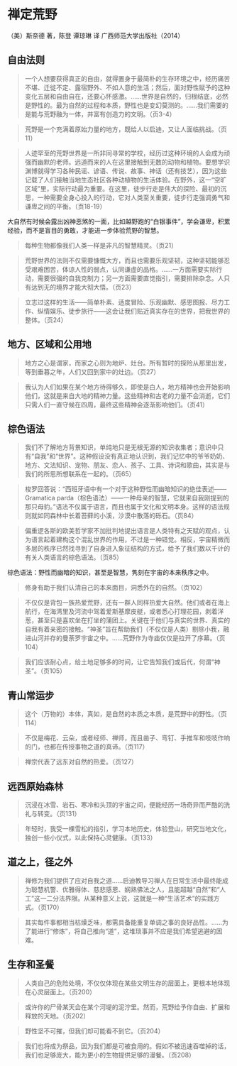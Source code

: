 # 禅定荒野

（美）斯奈德 著，陈登 谭琼琳 译
广西师范大学出版社（2014）

## 自由法则

> 一个人想要获得真正的自由，就得置身于最简朴的生存环境之中，经历痛苦不堪、迁徙不定、露宿野外、不如人意的生活；然后，面对野性赋予的这种变化五层和自由自在，还要心怀感激。……世界是自然的，归根结底，必然是野性的。最为自然的过程和本质，野性也是变幻莫测的。……我们需要的是能与荒野融为一体，并富有创造力的文明。（页3-4）

>荒野是一个充满着原始力量的地方，既给人以启迪，又让人面临挑战。（页11）

>人迹罕至的荒野世界是一所非同寻常的学校，经历过这种环境的人会成为顽强而幽默的老师。远道而来的人在这里接触到无数的动物和植物。要想学识渊博就得学习各种民谣、谚语、传说、故事、神话（还有技艺），因为这些记载了人们接触当地生态社区各种动植物的生活体验。在野外，这一“空旷区域”里，实际行动最为重要。在这里，徒步行走是伟大的探险、最初的沉思，一种需要全身心投入的行动，它对人类至关重要，徒步行走强调勇气和谦卑之间的平衡。（页18-19）

大自然有时候会露出凶神恶煞的一面，比如越野跑的“白银事件”，学会谦卑，积累经验，而不是盲目的勇敢，才能进一步体验荒野的智慧。

> 每种生物都像我们人类一样是非凡的智慧精灵。（页21）

> 荒野世界的法则不仅需要慷慨大方，而且也需要乐观坚韧，这种坚韧能够忍受艰难困苦，体谅人性的弱点，认同谦虚的品格。……一方面需要实际行动，需要很强的自我克制力；另一方面需要直觉指引，需要排除杂念。人只有达到无的境界才能大彻大悟。（页23）

> 立志过这样的生活——简单朴素、适度冒险、乐观幽默、感恩图报、尽力工作、纵情娱乐、徒步旅行——这会让我们贴近真实存在的世界，把我世界的整体。（页24）

## 地方、区域和公用地

> 地方之心是谓家，而家之心则为地炉、灶台。所有暂时的探险从那里出发，等到垂暮之年，人们又回到家中的灶边。（页27）

> 我认为人们如果在某个地方待得够久，即使是白人，地方精神也会开始影响他们，这就是来自大地的精神力量。这些精神和古老的力量不会消逝，它们只需人们一直守候在四周，最终这些精神会逐渐影响他们。（页41）

## 棕色语法

>我们不了解地方背景知识，单纯地只是无根无源的知识收集者；意识中只有“自我”和“世界”。这种假设没有真正地认识到，我们记忆中的爷爷奶奶、地方、文法知识、宠物、朋友、恋人、孩子、工具、诗词和歌曲，其实是与我们的所思所想联系在一起的。（页65）

>梭罗回答说：“西班牙语中有一个对于这种野性而幽暗知识的绝佳表述——Gramatica parda（棕色语法）——一种母亲的智慧，它就来自我刚提到的那只母豹。”语法不仅属于语言，而且也属于文化和文明本身。这样的语法规则就如同森林中长着苔藓的小溪，沙漠中散落的砾石。（页84）

>偏重逻各斯的欧美哲学家不加批判地提出语言是人类特有之天赋的观点，认为语言起着建构这个混乱世界的作用，不过是一种错觉。相反，宇宙精微而多层的秩序已然找寻到了自身进入象征结构的方式，给予了我们数以千计的有关人类语言的棕色语法。（页85）

棕色语法：野性而幽暗的知识，甚至是智慧，隽刻在宇宙的本来秩序之中。

>修身有助于我们认清自己的本来面目，洞悉外在的自然。（页102）

>不仅仅是背包一族热爱荒野，还有一群人同样热爱大自然。他们或者在海上航行，在海湾里及河流中驾着爱斯基摩皮艇，或者悉心打理花园，剥着洋葱，甚至只是喜欢坐在打坐的蒲团上。关键在于他们与真实的世界、真实的自我有着亲密的接触。“神圣”旨在帮助我们（不仅仅是人类）剔除小我，融进山河并存的曼荼罗宇宙之中。……荒野作为寺庙仅仅是拉开了序幕。（页104）

>我们应该耐心点，给土地足够多的时间，让它告知我们或后代，何谓“神圣”。（页105）

## 青山常运步

>这个（万物的）本体，真如，是自然的本质之本质，是荒野中的野性。（页114）

>不仅是梅花、云朵，或者经师、禅师，而且凿子、弯钉、手推车和吱吱作响的门，也都在传授事物之道的真谛。（页117）

>禅宗代表了远东对自然的热爱。（页127）

## 远西原始森林

>沉浸在冰雪、岩石、寒冷和头顶的宇宙之间，便能经历一场奇异而严酷的洗礼与转变。（页131）

>年轻时，我受一棵雪松的指引，学习本地历史，体验登山，研究当地文化，独创一些小仪式，以此保持心灵健康。（页133）

## 道之上，径之外

>禅修为我们提供了应对自我之道……启迪教导习禅人在日常生活中最终能成为聪慧机警、优雅得体、慈悲感恩、娴熟佛法之人，且能超越“自然”和“人工”这一二分法界限。从某种意义上说，这就是一种“生活艺术”的实践方式。（页170）

>其实每件事都相当枯燥乏味，都需具备能重复单调之事的良好品性。……为了能进行“修炼”，将自己推向“道”，这堆琐事并不应是我们希望逃避的困难。

## 生存和圣餐

>人类自己的危险处境，不仅仅体现在某些文明生存的层面上，更根本地体现在心灵层面上。（页200）

>或许你的尸骨某天会在某个河堤的泥泞里。然而，荒野给予你自由、扩展和释放的天地。（页202）

>野性坚不可摧，但我们却可能看不到它。（页204）

>我们也将成为祭品，因为我们都是可被食用的。假如不被迅速吞噬掉的话，我们也足够庞大，能为更小的生物提供足够的漫餐。（页208）




